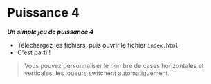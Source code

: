 # Puissance 4
***Un simple jeu de puissance 4***
- Téléchargez les fichiers, puis ouvrir le fichier `index.html`
- C'est parti !

> Vous pouvez personnaliser le nombre de cases horizontales et verticales, les joueurs switchent automatiquement.
